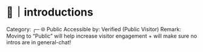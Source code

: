 # 👋｜introductions

Category: ╭─ 🌐 Public
Accessible by: Verified (Public Visitor)
Remark: Moving to “Public” will help increase visitor engagement + will make sure no intros are in general-chat!